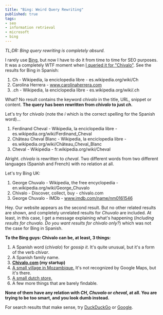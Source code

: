 ```yaml
--- 
title: "Bing: Weird Query Rewriting"
published: true
tags:
- seo
- information retrieval
- microsoft
- bing
---
```


*TL;DR: Bing query rewriting is completely absurd.*

I rarely use [Bing](http://bing.com), but now I have to do it from time to time for SEO purposes.
It was a completely WTF moment when [I queried it for "Chivalo"](http://www.bing.com/search?q=chivalo).
See the results for Bing in Spanish:

1. Ch - Wikipedia, la enciclopedia libre - es.wikipedia.org/wiki/Ch
2. Carolina Herrera - www.carolinaherrera.com
3. .ch - Wikipedia, la enciclopedia libre - es.wikipedia.org/wiki/.ch

What? No result contains the keyword *chivalo* in the title, URL, snippet or content. **The query has been
rewritten from *chivalo* to just *ch*.**

Let's try for *chívalo* (note the *í* which is the correct spelling for the Spanish word)...

1. Ferdinand Cheval - Wikipedia, la enciclopedia libre - es.wikipedia.org/wiki/Ferdinand\_Cheval
2. Château Cheval Blanc - Wikipedia, la enciclopedia libre - es.wikipedia.org/wiki/Château\_Cheval\_Blanc
3. Cheval - Wikipédia - fr.wikipedia.org/wiki/Cheval

Alright. *chívalo* is rewritten to *cheval*. Two different words from two different languages (Spanish and French)
with no relation at all.

Let's try Bing UK:

1. George Chuvalo - Wikipedia, the free encyclopedia - en.wikipedia.org/wiki/George\_Chuvalo
2. Chivalo - Discover, collect, buy - chivalo.com
3. George Chuvalo - IMDb - www.imdb.com/name/nm0161546

Hey. Our website appears as the second result. But no other related results are shown, and completely unrelated
results for *Chuvalo* are included. At least, in this case, I get a message explaining what's happening
(*Including results for chuvalo. Do you want results for chivalo only?*) which was not the case for Bing in
Spanish.

**To the Bing guys: Chivalo can be, at least, 3 things:**

1. A Spanish word (*chívalo*) for *gossip it*. It's quite unusual, but it's a form of the verb *chivar*.
2. A Spanish family name.
3. **[Chivalo.com](http://chivalo.com) (my startup)**
4. [A small village in Mozambique.](https://www.google.es/maps/preview#!q=-24.1958333+%2C34.5416667&data=!1m4!1m3!1d3128!2d34.5396333!3d-24.1961326!2m1!1e3!4m14!2m13!1m12!3m8!1m3!1d6262!2d34.7289204!3d-24.0622766!3m2!1i1364!2i660!4f13.1!4m2!3d-24.1958333!4d34.5416667&fid=7) It's not recognized by Google Maps, but it's there.
5. <a href="http://www.chivalo.nl/" rel="nofollow">A small dutch store.</a>
6. A few more things that are barely findable.

**None of them have any relation with *CH*, *Chuvalo* or *cheval*, at all. You are trying to be too smart, and you look dumb instead.**

For search results that make sense, try [DuckDuckGo](https://duckduckgo.com/?q=chivalo) or [Google](https://www.google.es/#q=chivalo).

